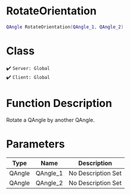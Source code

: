 # RotateOrientation
```lua
QAngle RotateOrientation(QAngle_1, QAngle_2)
```
# Class
✔️ `Server: Global`  
✔️ `Client: Global`  

# Function Description
Rotate a QAngle by another QAngle.
# Parameters
Type|Name|Description
--|--|--
QAngle|QAngle_1|No Description Set
QAngle|QAngle_2|No Description Set
